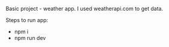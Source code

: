 Basic project - weather app. I used weatherapi.com to get data.

Steps to run app:
- npm i 
- npm run dev

